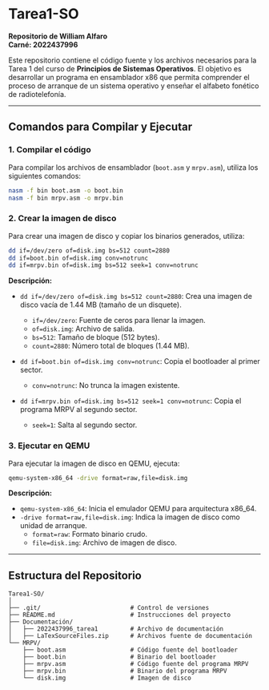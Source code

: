 # Tarea1-SO

**Repositorio de William Alfaro**  
**Carné: 2022437996**

Este repositorio contiene el código fuente y los archivos necesarios para la Tarea 1 del curso de **Principios de Sistemas Operativos**. El objetivo es desarrollar un programa en ensamblador x86 que permita comprender el proceso de arranque de un sistema operativo y enseñar el alfabeto fonético de radiotelefonía.

---

## Comandos para Compilar y Ejecutar

### 1. Compilar el código

Para compilar los archivos de ensamblador (`boot.asm` y `mrpv.asm`), utiliza los siguientes comandos:

```bash
nasm -f bin boot.asm -o boot.bin
nasm -f bin mrpv.asm -o mrpv.bin
```

### 2. Crear la imagen de disco

Para crear una imagen de disco y copiar los binarios generados, utiliza:

```bash
dd if=/dev/zero of=disk.img bs=512 count=2880
dd if=boot.bin of=disk.img conv=notrunc
dd if=mrpv.bin of=disk.img bs=512 seek=1 conv=notrunc
```

**Descripción:**
- `dd if=/dev/zero of=disk.img bs=512 count=2880`: Crea una imagen de disco vacía de 1.44 MB (tamaño de un disquete).
  - `if=/dev/zero`: Fuente de ceros para llenar la imagen.
  - `of=disk.img`: Archivo de salida.
  - `bs=512`: Tamaño de bloque (512 bytes).
  - `count=2880`: Número total de bloques (1.44 MB).

- `dd if=boot.bin of=disk.img conv=notrunc`: Copia el bootloader al primer sector.
  - `conv=notrunc`: No trunca la imagen existente.

- `dd if=mrpv.bin of=disk.img bs=512 seek=1 conv=notrunc`: Copia el programa MRPV al segundo sector.
  - `seek=1`: Salta al segundo sector.

### 3. Ejecutar en QEMU

Para ejecutar la imagen de disco en QEMU, ejecuta:

```bash
qemu-system-x86_64 -drive format=raw,file=disk.img
```

**Descripción:**
- `qemu-system-x86_64`: Inicia el emulador QEMU para arquitectura x86_64.
- `-drive format=raw,file=disk.img`: Indica la imagen de disco como unidad de arranque.
  - `format=raw`: Formato binario crudo.
  - `file=disk.img`: Archivo de imagen de disco.

---

## Estructura del Repositorio

```
Tarea1-SO/
│
├── .git/                         # Control de versiones
├── README.md                     # Instrucciones del proyecto
├── Documentación/                
│   ├── 2022437996_tarea1         # Archivo de documentación
│   ├── LaTexSourceFiles.zip      # Archivos fuente de documentación
└── MRPV/                
    ├── boot.asm                  # Código fuente del bootloader
    ├── boot.bin                  # Binario del bootloader
    ├── mrpv.asm                  # Código fuente del programa MRPV
    ├── mrpv.bin                  # Binario del programa MRPV
    └── disk.img                  # Imagen de disco

```

